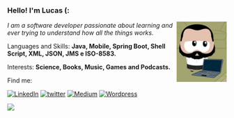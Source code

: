 ### Hello! I'm Lucas (:
<img align='right' src="https://github.com/lucascunha/lucascunha/blob/main/lucas-funko.png" width="115">
<p><em>I am a software developer passionate about learning and ever trying to understand how all the things works.</a>
 </em></p>
 
<p align="left">
  Languages and Skills: <strong>Java, Mobile, Spring Boot, Shell Script,
XML, JSON, JMS e ISO-8583. </strong>
</p>

<p align="left">
  Interests: <strong>Science, Books, Music, Games and 
Podcasts. </strong>
</p>


<p align="left">
Find me:
</p>

[![LinkedIn](https://img.shields.io/badge/LinkedIn-0077B5?style=for-the-badge&logo=linkedin&logoColor=white)](https://www.linkedin.com/in/lucascunha/)
[![twitter](https://img.shields.io/badge/twitter-1DA1F2?style=for-the-badge&logo=twitter&logoColor=white)](https://twitter.com/LcasCunha)
[![Medium](https://img.shields.io/badge/Medium-12100E?style=for-the-badge&logo=medium&logoColor=white)](https://medium.com/@lucas-cunha)
[![Wordpress](https://img.shields.io/badge/Wordpress-21759B?style=for-the-badge&logo=wordpress&logoColor=white)](https://lcscunha.wordpress.com/)



<div>
  <a href="https://github.com/lucascunha"> <img height="180em" src="https://github-readme-stats.vercel.app/api?username=lucascunha&show_icons=true&theme=tokyonight&include_all_commits=true&count_private=true"/>

<!--
**lucascunha/lucascunha** is a ✨ _special_ ✨ repository because its `README.md` (this file) appears on your GitHub profile.

Here are some ideas to get you started:
- 🔭 I’m currently working on ...
- 🌱 I’m currently learning ...
- 👯 I’m looking to collaborate on ...
- 🤔 I’m looking for help with ...
- 💬 Ask me about ...
- 📫 How to reach me: ...
- 😄 Pronouns: ...
- ⚡ Fun fact: ...
-->

